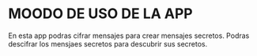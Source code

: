 <h1>MOODO DE USO DE LA APP</h1>
<p>En esta app podras cifrar mensajes para crear mensajes secretos. Podras descifrar los mensjaes secretos para descubrir sus secretos.</p>
